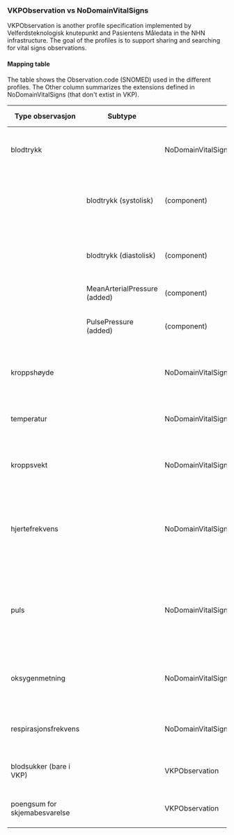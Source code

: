 ### VKPObservation vs NoDomainVitalSigns

VKPObservation is another profile specification implemented by Velferdsteknologisk knutepunkt and Pasientens Måledata in the NHN infrastructure. The goal of the profiles is to support sharing and searching for vital signs observations.

#### Mapping table

The table shows the Observation.code (SNOMED) used in the different profiles. The Other column summarizes the extensions defined in NoDomainVitalSigns (that don't extist in VKP).

|Type observasjon|Subtype|Profile|LOINC|SNOMED|IHTSDO official|VKP snomed|Other|
|----------------|---------|------|-----|------|------|--|--|
|blodtrykk||NoDomainVitalSignsObservationBloodpressure|85354-9 Blood pressure panel with all children optional|no mapping|no mapping||headTiltAngle,  sleepStatus, cuffSize, bodyPosition, formulaMAPCalc, formulaSystolicCalc, formulaDiastolicCalc|
||blodtrykk (systolisk)|(component)|8480-6 Systolic blood-pressure|4471000202106 Systemic systolic arterial blood pressure (observable entity) |271649006 Systolic blood pressure (observable entity)|271649006 - Systolic blood pressure||
||blodtrykk (diastolisk)|(component)|8462-4 Diastolic blood-pressure|4481000202108 Systemic diastolic arterial blood pressure (observable entity)|271650006 Diastolic blood pressure (observable entity)|271650006 - Diastolic blood pressure||
||MeanArterialPressure (added)|(component)|8478-0 |4501000202102 ||IKKE i VKP||
||PulsePressure (added)|(component)|NA| 4461000202102 Systemic arterial pulse pressure (observable entity)||IKKE i VKP||
|kroppshøyde||NoDomainVitalSignsObservationBodyHeight|8302-2 Body height|50373000 Body height measure (observable entity)|248334005 Length of body (observable entity)|IKKE i VKP||
|temperatur||NoDomainVitalSignsObservationBodyTemp|8310-5 Body temperature|276885007 Core body temperature (observable entity)|276885007 Core body temperature (observable entity)|276885007 - Core body temperature|daysSinceMenstruationStart, bodyExposure, activeHeating|
|kroppsvekt||NoDomainVitalSignsObservationBodyWeight|29563-7 Body weight|27113001 Body weight (observable entity)|27113001 Body weight (observable entity)|27113001 - Body weight|clothingState, confoundingFactor|
|hjertefrekvens||NoDomainVitalSignsObservationHeartRate|8867-4 heart-rate|364075005 Heart Rate|78564009 Heart rate measured at systemic artery (observable entity) ECL bruker 364075005|364075005 Heart Rate|heartRythm, confoundingFactor,  clinicalDescription, characterOfHeartrate, BodyPosition, heartRythmIrregularity|
|puls||NoDomainVitalSignsObservationPulse|8867-4 heart-rate|78564009 Heart rate measured at systemic artery (observable entity)|78564009 Heart rate measured at systemic artery (observable entity) ECL bruker 364075005|IKKE i VKP||
|oksygenmetning||NoDomainVitalSignsObservationOxygenSaturation|2708-6 (bør erstattes med 59408-5 internasjonalt)|431314004 Peripheral oxygen saturation (observable entity)|431314004 Peripheral oxygen saturation (observable entity)|431314004 - Peripheral oxygen saturation|inspiredOxygen|
|respirasjonsfrekvens||NoDomainVitalSignsObservationRespirationRate|9279-1 Respiratory Rate|271625008 Rate of spontaneous respiration (observable entity)|86290005 Respiratory rate (observable entity)|IKKE i VKP||
|blodsukker (bare i VKP)||VKPObservation|15074-8 - Glucose [Moles/volume] in Blood|||434912009 - Blood glucose concentration||
|poengsum for skjemabesvarelse||VKPObservation|74465-6 - Questionnaire response Document|||BARE i VKP||
